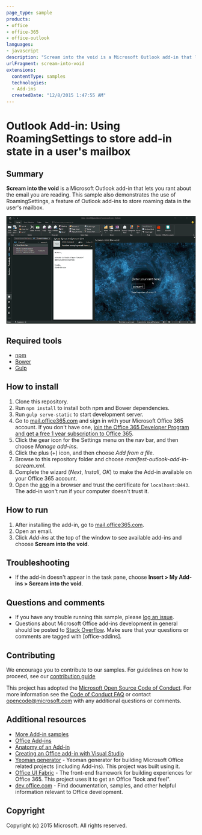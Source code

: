```yaml
---
page_type: sample
products:
- office
- office-365
- office-outlook
languages:
- javascript
description: "Scream into the void is a Microsoft Outlook add-in that lets you rant about the email you are reading."
urlFragment: scream-into-void
extensions:
  contentType: samples
  technologies:
  - Add-ins
  createdDate: "12/8/2015 1:47:55 AM"
---
```


# Outlook Add-in: Using RoamingSettings to store add-in state in a user's mailbox

## Summary

**Scream into the void** is a Microsoft Outlook add-in that lets you rant about the email you are reading. This sample also demonstrates the use of RoamingSettings, a feature of Outlook add-ins to store roaming data in the user's mailbox.

 
![](/readme-images/animated_screenshot.gif)

## Required tools

* [npm](https://www.npmjs.com/)
* [Bower](http://bower.io/)
* [Gulp](http://gulpjs.com/)

## How to install

1. Clone this repository.
2. Run `npm install` to install both npm and Bower dependencies.
3. Run `gulp serve-static` to start development server.
4. Go to [mail.office365.com](http://mail.office365.com) and sign in with your Microsoft Office 365 account. If you don't have one, [join the Office 365 Developer Program and get a free 1 year subscription to Office 365](https://aka.ms/devprogramsignup).
5. Click the gear icon for the Settings menu on the nav bar, and then choose *Manage add-ins*.
6. Click the plus (+) icon, and then choose *Add from a file*.
7. Browse to this repository folder and choose *manifest-outlook-add-in-scream.xml*.
8. Complete the wizard (*Next*, *Install*, *OK*) to make the Add-in available on your Office 365 account.
9. Open the [app](https://localhost:8443/appread/index.html) in a browser and trust the certificate for `localhost:8443`. The add-in won't run if your computer doesn't trust it.

## How to run

1. After installing the add-in, go to [mail.office365.com](http://mail.office365.com). 
2. Open an email.
3. Click *Add-ins* at the top of the window to see available add-ins and choose **Scream into the void**.

## Troubleshooting

- If the add-in doesn't appear in the task pane, choose **Insert > My Add-ins >  Scream into the void**.

## Questions and comments

- If you have any trouble running this sample, please [log an issue](https://github.com/OfficeDev/Outlook-Add-in-Scream/issues).
- Questions about Microsoft Office add-ins development in general should be posted to [Stack Overflow](http://stackoverflow.com/questions/tagged/office-addins). Make sure that your questions or comments are tagged with [office-addins].

## Contributing

We encourage you to contribute to our samples. For guidelines on how to proceed, see our [contribution guide](./Contributing.md)

This project has adopted the [Microsoft Open Source Code of Conduct](https://opensource.microsoft.com/codeofconduct/). For more information see the [Code of Conduct FAQ](https://opensource.microsoft.com/codeofconduct/faq/) or contact [opencode@microsoft.com](mailto:opencode@microsoft.com) with any additional questions or comments.

## Additional resources

- [More Add-in samples](https://github.com/OfficeDev?utf8=%E2%9C%93&query=-Add-in)
- [Office Add-ins](http://msdn.microsoft.com/library/office/jj220060.aspx)
- [Anatomy of an Add-in](https://msdn.microsoft.com/library/office/jj220082.aspx#StartBuildingApps_AnatomyofApp)
- [Creating an Office add-in with Visual Studio](https://msdn.microsoft.com/library/office/fp179827.aspx#Tools_CreatingWithVS)
- [Yeoman generator](https://github.com/OfficeDev/generator-office) - Yeoman generator for building Microsoft Office related projects (including Add-ins). This project was built using it.
- [Office UI Fabric](https://dev.office.com/fabric) - The front-end framework for building experiences for Office 365. This project uses it to get an Office "look and feel". 
- [dev.office.com](https://dev.office.com) - Find documentation, samples, and other helpful information relevant to Office development.


## Copyright
Copyright (c) 2015 Microsoft. All rights reserved.
